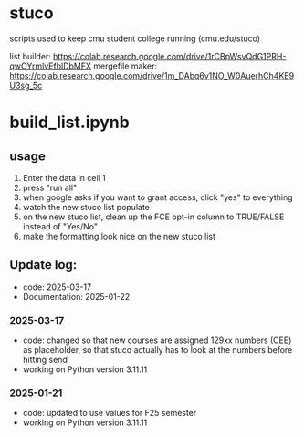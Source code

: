 # stuco
scripts used to keep cmu student college running (cmu.edu/stuco)

list builder: https://colab.research.google.com/drive/1rCBpWsvQdG1PRH-qwOYrmlvEfblDbMFX
mergefile maker: https://colab.research.google.com/drive/1m_DAbq6v1NO_W0AuerhCh4KE9U3sg_5c

# build_list.ipynb
## usage
1.   Enter the data in cell 1
2.   press "run all"
3.   when google asks if you want to grant access, click "yes" to everything
4.   watch the new stuco list populate
5.   on the new stuco list, clean up the FCE opt-in column to TRUE/FALSE instead of "Yes/No"
6.   make the formatting look nice on the new stuco list

## Update log:
* code: 2025-03-17
* Documentation: 2025-01-22

### 2025-03-17
* code: changed so that new courses are assigned 129xx numbers (CEE) as placeholder, so that stuco actually has to look at the numbers before hitting send
* working on Python version 3.11.11

### 2025-01-21
* code: updated to use values for F25 semester
* working on Python version 3.11.11
